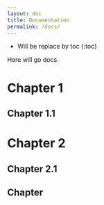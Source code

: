 ```yaml
---
layout: doc
title: Documentation
permalink: /docs/
---
```

* Will be replace by toc
{:toc}

Here will go docs.

# Chapter 1

## Chapter 1.1

# Chapter 2

## Chapter 2.1

## Chapter
